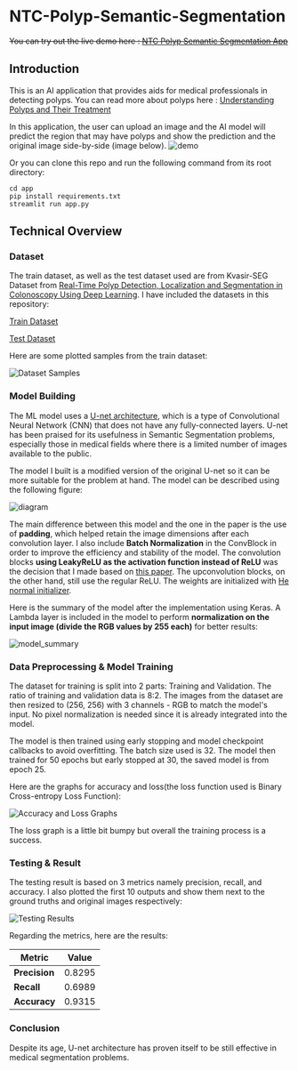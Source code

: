 # NTC-Polyp-Semantic-Segmentation

~~You can try out the live demo here : [NTC Polyp Semantic Segmentation App](https://ntc-polyp-semantic-segmentation.streamlit.app/)~~

## Introduction

This is an AI application that provides aids for medical professionals in detecting polyps.
You can read more about polyps here : [Understanding Polyps and Their Treatment](https://www.asge.org/home/for-patients/patient-information/understanding-polyps)

In this application, the user can upload an image and the AI model will predict the region that may have polyps and show the prediction and the original image side-by-side (image below).
![demo](images/demo.png)

Or you can clone this repo and run the following command from its root directory:

```console
cd app
pip install requirements.txt
streamlit run app.py
```

## Technical Overview

### Dataset

The train dataset, as well as the test dataset used are from Kvasir-SEG Dataset from [Real-Time Polyp Detection, Localization and Segmentation in Colonoscopy Using Deep Learning](https://arxiv.org/abs/2011.07631). I have included the datasets in this repository:

[Train Dataset](notebook/inputs/TrainDataset/)

[Test Dataset](notebook/inputs/TestDataset/Kvasir/)

Here are some plotted samples from the train dataset:

![Dataset Samples](images/dataset_samples.png)

### Model Building

The ML model uses a [U-net architecture](https://arxiv.org/pdf/1505.04597.pdf), which is a type of Convolutional Neural Network (CNN) that does not have any fully-connected layers. U-net has been praised for its usefulness in Semantic Segmentation problems, especially those in medical fields where there is a limited number of images available to the public.

The model I built is a modified version of the original U-net so it can be more suitable for the problem at hand. The model can be described using the following figure:

![diagram](images/model_diagram.jpg)

The main difference between this model and the one in the paper is the use of **padding**, which helped retain the image dimensions after each convolution layer. I also include **Batch Normalization** in the ConvBlock in order to improve the efficiency and stability of the model. The convolution blocks **using LeakyReLU as the activation function instead of ReLU** was the decision that I made based on [this paper](https://arxiv.org/pdf/1511.06434.pdf). The upconvolution blocks, on the other hand, still use the regular ReLU. The weights are initialized with [He normal initializer](https://www.tensorflow.org/api_docs/python/tf/keras/initializers/HeNormal).

Here is the summary of the model after the implementation using Keras. A Lambda layer is included in the model to perform **normalization on the input image (divide the RGB values by 255 each)** for better results:

![model_summary](images/model_summary.png)

### Data Preprocessing & Model Training

The dataset for training is split into 2 parts: Training and Validation. The ratio of training and validation data is 8:2. The images from the dataset are then resized to (256, 256) with 3 channels - RGB to match the model's input. No pixel normalization is needed since it is already integrated into the model.

The model is then trained using early stopping and model checkpoint callbacks to avoid overfitting. The batch size used is 32. The model then trained for 50 epochs but early stopped at 30, the saved model is from epoch 25.

Here are the graphs for accuracy and loss(the loss function used is Binary Cross-entropy Loss Function):

![Accuracy and Loss Graphs](images/accuracy_and_loss.png)

The loss graph is a little bit bumpy but overall the training process is a success.

### Testing & Result

The testing result is based on 3 metrics namely precision, recall, and accuracy. I also plotted the first 10 outputs and show them next to the ground truths and original images respectively:

![Testing Results](images/testing_results.png)

Regarding the metrics, here are the results:

| Metric        | Value  |
| ------------- | ------ |
| **Precision** | 0.8295 |
| **Recall**    | 0.6989 |
| **Accuracy**  | 0.9315 |

### Conclusion

Despite its age, U-net architecture has proven itself to be still effective in medical segmentation problems.
